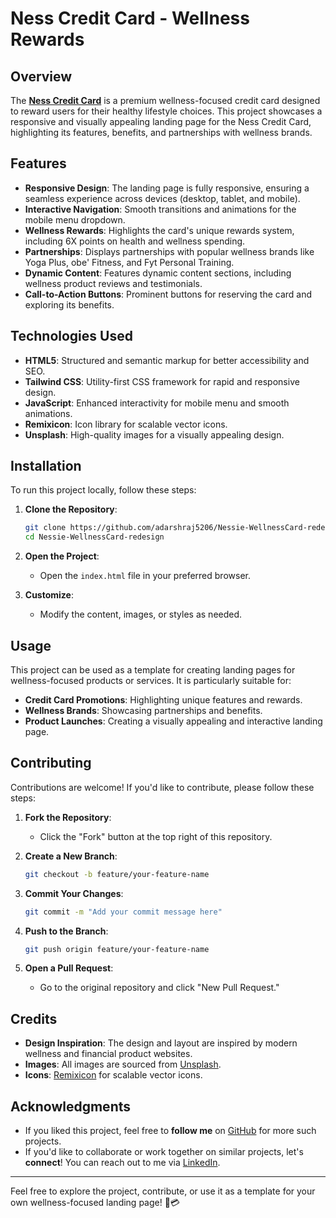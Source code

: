 # Ness Credit Card - Wellness Rewards

## Overview

The **[Ness Credit Card](https://adarshraj5206.github.io/Nessie-WellnessCard-redesign/)** is a premium wellness-focused credit card designed to reward users for their healthy lifestyle choices. This project showcases a responsive and visually appealing landing page for the Ness Credit Card, highlighting its features, benefits, and partnerships with wellness brands.

## Features

- **Responsive Design**: The landing page is fully responsive, ensuring a seamless experience across devices (desktop, tablet, and mobile).
- **Interactive Navigation**: Smooth transitions and animations for the mobile menu dropdown.
- **Wellness Rewards**: Highlights the card's unique rewards system, including 6X points on health and wellness spending.
- **Partnerships**: Displays partnerships with popular wellness brands like Yoga Plus, obe' Fitness, and Fyt Personal Training.
- **Dynamic Content**: Features dynamic content sections, including wellness product reviews and testimonials.
- **Call-to-Action Buttons**: Prominent buttons for reserving the card and exploring its benefits.

## Technologies Used

- **HTML5**: Structured and semantic markup for better accessibility and SEO.
- **Tailwind CSS**: Utility-first CSS framework for rapid and responsive design.
- **JavaScript**: Enhanced interactivity for mobile menu and smooth animations.
- **Remixicon**: Icon library for scalable vector icons.
- **Unsplash**: High-quality images for a visually appealing design.

## Installation

To run this project locally, follow these steps:

1. **Clone the Repository**:
   ```bash
   git clone https://github.com/adarshraj5206/Nessie-WellnessCard-redesign.git
   cd Nessie-WellnessCard-redesign
   ```

2. **Open the Project**:
   - Open the `index.html` file in your preferred browser.

3. **Customize**:
   - Modify the content, images, or styles as needed.

## Usage

This project can be used as a template for creating landing pages for wellness-focused products or services. It is particularly suitable for:

- **Credit Card Promotions**: Highlighting unique features and rewards.
- **Wellness Brands**: Showcasing partnerships and benefits.
- **Product Launches**: Creating a visually appealing and interactive landing page.

## Contributing

Contributions are welcome! If you'd like to contribute, please follow these steps:

1. **Fork the Repository**:
   - Click the "Fork" button at the top right of this repository.

2. **Create a New Branch**:
   ```bash
   git checkout -b feature/your-feature-name
   ```

3. **Commit Your Changes**:
   ```bash
   git commit -m "Add your commit message here"
   ```

4. **Push to the Branch**:
   ```bash
   git push origin feature/your-feature-name
   ```

5. **Open a Pull Request**:
   - Go to the original repository and click "New Pull Request."

## Credits

- **Design Inspiration**: The design and layout are inspired by modern wellness and financial product websites.
- **Images**: All images are sourced from [Unsplash](https://unsplash.com/).
- **Icons**: [Remixicon](https://remixicon.com/) for scalable vector icons.

## Acknowledgments

- If you liked this project, feel free to **follow me** on [GitHub](https://github.com/adarshraj5206) for more such projects.  
- If you'd like to collaborate or work together on similar projects, let's **connect**! You can reach out to me via [LinkedIn](https://www.linkedin.com/in/adarsh-vardhan-838a64293/).

---

Feel free to explore the project, contribute, or use it as a template for your own wellness-focused landing page! 🌿💳
